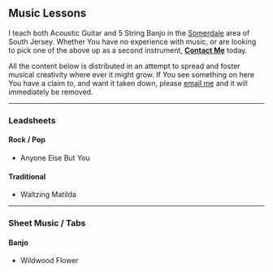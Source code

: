 ## Music Lessons

I teach both Acoustic Guitar and 5 String Banjo in the
[Somerdale][map] area of South Jersey. Whether You have no experience
with music, or are looking to pick one of the above up as a second
instrument, __[Contact Me][contact]__ today.

All the content below is distributed in an attempt to spread and
foster musical creativity where ever it might grow. If You see
something on here You have a claim to, and want it taken down, please
[email me][contact] and it will immediately be removed.

---

### Leadsheets

#### Rock / Pop

 - Anyone Else But You

#### Traditional

 - Waltzing Matilda
 
---

### Sheet Music / Tabs

#### Banjo

 - Wildwood Flower

[map]: # " "
[contact]: mailto:cdr255@gmail.com " "
